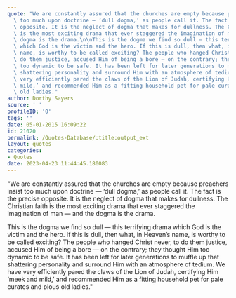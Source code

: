 ```yaml
---
quote: "We are constantly assured that the churches are empty because preachers insist\
  \ too much upon doctrine — ‘dull dogma,’ as people call it. The fact is the precise\
  \ opposite. It is the neglect of dogma that makes for dullness. The Christian faith\
  \ is the most exciting drama that ever staggered the imagination of man — and the\
  \ dogma is the drama.\n\nThis is the dogma we find so dull — this terrifying drama\
  \ which God is the victim and the hero. If this is dull, then what, in Heaven’s\
  \ name, is worthy to be called exciting? The people who hanged Christ never, to\
  \ do them justice, accused Him of being a bore — on the contrary; they thought Him\
  \ too dynamic to be safe. It has been left for later generations to muffle up that\
  \ shattering personality and surround Him with an atmosphere of tedium. We have\
  \ very efficiently pared the claws of the Lion of Judah, certifying Him ‘meek and\
  \ mild,’ and recommended Him as a fitting household pet for pale curates and pious\
  \ old ladies."
author: Dorthy Sayers
source: ' '
profileID: '0'
tags: ''
date: 05-01-2015 16:09:22
id: 21020
permalink: /Quotes-Database/:title:output_ext
layout: quotes
categories:
- Quotes
date: 2023-04-23 11:44:45.180083
---
```

"We are constantly assured that the churches are empty because preachers insist too much upon doctrine — ‘dull dogma,’ as people call it. The fact is the precise opposite. It is the neglect of dogma that makes for dullness. The Christian faith is the most exciting drama that ever staggered the imagination of man — and the dogma is the drama.
  
This is the dogma we find so dull — this terrifying drama which God is the victim and the hero. If this is dull, then what, in Heaven’s name, is worthy to be called exciting? The people who hanged Christ never, to do them justice, accused Him of being a bore — on the contrary; they thought Him too dynamic to be safe. It has been left for later generations to muffle up that shattering personality and surround Him with an atmosphere of tedium. We have very efficiently pared the claws of the Lion of Judah, certifying Him ‘meek and mild,’ and recommended Him as a fitting household pet for pale curates and pious old ladies."